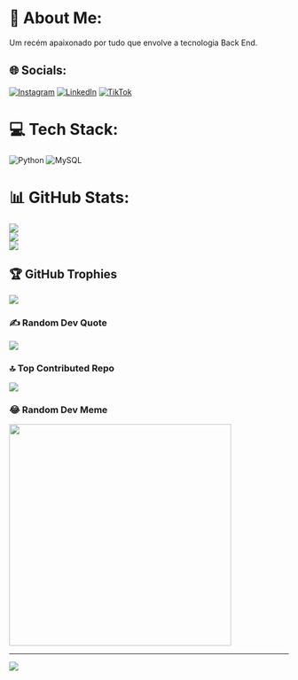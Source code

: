 # 💫 About Me:
Um recém apaixonado por tudo que envolve a tecnologia Back End.


## 🌐 Socials:
[![Instagram](https://img.shields.io/badge/Instagram-%23E4405F.svg?logo=Instagram&logoColor=white)](https://instagram.com/thiiagodiias_) [![LinkedIn](https://img.shields.io/badge/LinkedIn-%230077B5.svg?logo=linkedin&logoColor=white)](https://linkedin.com/in/ThiagoDias-dev) [![TikTok](https://img.shields.io/badge/TikTok-%23000000.svg?logo=TikTok&logoColor=white)](https://tiktok.com/@dev.thiagodias) 

# 💻 Tech Stack:
![Python](https://img.shields.io/badge/python-3670A0?style=for-the-badge&logo=python&logoColor=ffdd54) ![MySQL](https://img.shields.io/badge/mysql-%2300000f.svg?style=for-the-badge&logo=mysql&logoColor=white)
# 📊 GitHub Stats:
![](https://github-readme-stats.vercel.app/api?username=ThiagoDias-dev&theme=darcula&hide_border=false&include_all_commits=true&count_private=true)<br/>
![](https://github-readme-streak-stats.herokuapp.com/?user=ThiagoDias-dev&theme=darcula&hide_border=false)<br/>
![](https://github-readme-stats.vercel.app/api/top-langs/?username=ThiagoDias-dev&theme=darcula&hide_border=false&include_all_commits=true&count_private=true&layout=compact)

## 🏆 GitHub Trophies
![](https://github-profile-trophy.vercel.app/?username=ThiagoDias-dev&theme=radical&no-frame=false&no-bg=false&margin-w=4)

### ✍️ Random Dev Quote
![](https://quotes-github-readme.vercel.app/api?type=horizontal&theme=radical)

### 🔝 Top Contributed Repo
![](https://github-contributor-stats.vercel.app/api?username=ThiagoDias-dev&limit=5&theme=apprentice&combine_all_yearly_contributions=true)

### 😂 Random Dev Meme
<img src='https://randommeme-five.vercel.app/' style="height: 400px;"/>

---
[![](https://visitcount.itsvg.in/api?id=ThiagoDias-dev&icon=1&color=2)](https://visitcount.itsvg.in)

<!-- Proudly created with GPRM ( https://gprm.itsvg.in ) -->
